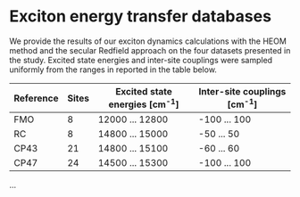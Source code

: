 
# Exciton energy transfer databases

We provide the results of our exciton dynamics calculations with the HEOM method and the secular Redfield approach on the four datasets presented in the study. Excited state energies and inter-site couplings were sampled uniformly from the ranges in reported in the table below.


| Reference | Sites | Excited state energies [cm<sup>-1</sup>] | Inter-site couplings [cm<sup>-1</sup>] | 
| --------- | ----- | ---------------------------------------- | -------------------------------------- |  
| FMO       |    8  |      12000 ... 12800                     |   -100 ... 100                         | 
| RC        |    8  |      14800 ... 15000                     |    -50 ... 50                          | 
| CP43      |   21  |      14800 ... 15100                     |    -60 ... 60                          | 
| CP47      |   24  |      14500 ... 15300                     |   -100 ... 100                         | 


...

